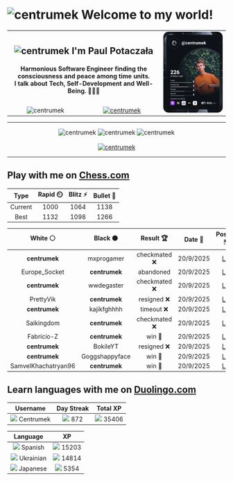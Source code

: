 <h1>
  <img
    src="https://emojis.slackmojis.com/emojis/images/1531849430/4246/blob-sunglasses.gif"
    width="30"
    alt="centrumek"
  />
  Welcome to my world!
</h1>

<table>
  <tbody>
    <tr>
      <td align="center" width="70%" colspan="2">
        <h2>
          <img
            src="https://raw.githubusercontent.com/MartinHeinz/MartinHeinz/master/wave.gif"
            width="30px"
            alt="centrumek"
          />
          I'm Paul Potaczała
        </h2>
        <h4>
          Harmonious Software Engineer finding the consciousness and peace among time units.
          <br/>
          I talk about Tech, Self-Development and Well-Being. 🌿🧘🚀
        </h4>
      </td>
      <td width="30%" rowspan="2">
        <a href="https://app.daily.dev/centrumek">
          <img
            src="./devcard.svg"
            alt="centrumek"
          />
        </a>
      </td>
    </tr>
    <tr align="center">
      <td>
        <img
          src="https://komarev.com/ghpvc/?username=centrumek&label=visitors&color=0e75b6&style=flat"
          alt="centrumek"
        >
      </td>
      <td>
        <a href="https://stackoverflow.com/users/14496012/centrumek">
          <img
            src="https://stackoverflow.com/users/flair/14496012.png?theme=dark"
            alt="centrumek"
          >
        </a>
      </td>
    </tr>
  </tbody>
</table>

---
<div align="center">
  <img 
    src="https://github-readme-stats.vercel.app/api?username=centrumek&show_icons=true&count_private=true&theme=dark&hide_border=true&hide=issues,contribs&bg_color=00000000"
    alt="centrumek"
  />
  <img
    src="https://github-readme-stats.vercel.app/api/top-langs/?username=centrumek&layout=compact&hide_border=true&theme=dark&bg_color=00000000&langs_count=6&exclude_repo=air-statistic-app"
    alt="centrumek"
  />
  <img 
    src="https://github-readme-streak-stats.herokuapp.com?user=centrumek&theme=dark&hide_border=true&background=FFFFFF00"
    alt="centrumek"
  />
  <br/>
  <br/>
  <a href="https://www.buymeacoffee.com/centrumek">
    <img
      src="https://cdn.buymeacoffee.com/buttons/v2/default-orange.png"
      height="50"
      width="210"
      alt="centrumek"
    />
  </a>
</div>

---

## Play with me on [Chess.com](https://www.chess.com/member/centrumek)

<div align="center">
<!--START_SECTION:chessStats-->
<!-- Automatically generated with https://github.com/Balastrong/chess-stats-action -->

| Type | Rapid ⏲️ | Blitz ⚡ | Bullet 🔫 |
|:---:|:---:|:---:|:---:|
| Current | 1000 | 1064 | 1138 |
| Best | 1132 | 1098 | 1266 |

| White ⚪ | Black ⚫ | Result 🏆 | Date 📅 | Position 🗺️ | Type 🕕 |
|:---:|:---:|:---:|:---:|:---:|:---:|
| **centrumek** | mxprogamer | checkmated ❌ | 20/9/2025 | <a href="http://www.ee.unb.ca/cgi-bin/tervo/fen.pl?select=8/8/4k3/3p2p1/4pPP1/3p3P/3Qp3/4K1q1 w - - 1 54">Link</a> | Blitz |
| Europe_Socket | **centrumek** | abandoned  | 20/9/2025 | <a href="http://www.ee.unb.ca/cgi-bin/tervo/fen.pl?select=3k3R/p3bpp1/3p4/4p3/6p1/8/PPPP1PP1/RNB1K3 b Q - 0 16">Link</a> | Bullet |
| **centrumek** | wwdegaster | checkmated ❌ | 20/9/2025 | <a href="http://www.ee.unb.ca/cgi-bin/tervo/fen.pl?select=Q7/6k1/7p/8/8/8/P2r4/1K2q3 w - - 5 47">Link</a> | Bullet |
| PrettyVik | **centrumek** | resigned ❌ | 20/9/2025 | <a href="http://www.ee.unb.ca/cgi-bin/tervo/fen.pl?select=8/pp1k4/8/3Q4/1P2P3/P2P1rP1/7P/3RK2R b K - 0 32">Link</a> | Bullet |
| **centrumek** | kajikfghhhh | timeout ❌ | 20/9/2025 | <a href="http://www.ee.unb.ca/cgi-bin/tervo/fen.pl?select=8/5p1p/2p3p1/1p3pP1/1PpP1B2/2P5/2k4P/4K3 w - - 0 37">Link</a> | Bullet |
| Saikingdom | **centrumek** | checkmated ❌ | 20/9/2025 | <a href="http://www.ee.unb.ca/cgi-bin/tervo/fen.pl?select=5bnr/3Qk2p/2B1pqp1/8/4p3/8/PPPP1PPP/RNB1K2R b KQ - 0 16">Link</a> | Bullet |
| Fabricio-Z | **centrumek** | win 🥇 | 20/9/2025 | <a href="http://www.ee.unb.ca/cgi-bin/tervo/fen.pl?select=1k4rb/p1p5/1p3p2/3P3R/2P1P2P/1Q6/PP4r1/1K1B1R2 w - - 1 35">Link</a> | Bullet |
| **centrumek** | BokileYT | resigned ❌ | 20/9/2025 | <a href="http://www.ee.unb.ca/cgi-bin/tervo/fen.pl?select=2k5/p6p/2p1p2p/1p3p2/1P5P/1K1rN1P1/P7/4b3 w - - 2 32">Link</a> | Bullet |
| **centrumek** | Goggshappyface | win 🥇 | 20/9/2025 | <a href="http://www.ee.unb.ca/cgi-bin/tervo/fen.pl?select=1k5r/1pp1N1pp/1p6/8/3N1P2/r5P1/6bP/2KR4 b - - 3 27">Link</a> | Bullet |
| SamvelKhachatryan96 | **centrumek** | win 🥇 | 20/9/2025 | <a href="http://www.ee.unb.ca/cgi-bin/tervo/fen.pl?select=2k5/R3Rp2/4p3/2p3p1/Pp6/4Pr2/1P1K3r/5q2 w - - 2 32">Link</a> | Bullet |

<!--END_SECTION:chessStats-->
</div>

## Learn languages with me on [Duolingo.com](https://www.duolingo.com/profile/Centrumek)

<div align="center">
<!--START_SECTION:duolingoStats-->
<!-- Automatically generated with https://github.com/centrumek/duolingo-readme-stats-->

| Username | Day Streak | Total XP |
|:---:|:---:|:---:|
| <img src="https://raw.githubusercontent.com/centrumek/duolingo-readme-stats/main/assets/duolingo.png" height="12"> Centrumek | <img src="https://raw.githubusercontent.com/centrumek/duolingo-readme-stats/main/assets/streakinactive.svg" height="12"> 872 | <img src="https://raw.githubusercontent.com/centrumek/duolingo-readme-stats/main/assets/xp.svg" height="12"> 35406 |

| Language | XP |
|:---:|:---:|
| <img src="https://raw.githubusercontent.com/centrumek/duolingo-readme-stats/main/assets/langs/spanish.svg" height="12"> Spanish | <img src="https://raw.githubusercontent.com/centrumek/duolingo-readme-stats/main/assets/xp.svg" height="12"> 15203 |
| <img src="https://raw.githubusercontent.com/centrumek/duolingo-readme-stats/main/assets/langs/ukrainian.svg" height="12"> Ukrainian | <img src="https://raw.githubusercontent.com/centrumek/duolingo-readme-stats/main/assets/xp.svg" height="12"> 14814 |
| <img src="https://raw.githubusercontent.com/centrumek/duolingo-readme-stats/main/assets/langs/japanese.svg" height="12"> Japanese | <img src="https://raw.githubusercontent.com/centrumek/duolingo-readme-stats/main/assets/xp.svg" height="12"> 5354 |

<!--END_SECTION:duolingoStats-->
</div>
<!--
**centrumek/centrumek** is a ✨ _special_ ✨ repository because its `README.md` (this file) appears on your GitHub profile.

Here are some ideas to get you started:

- 🔭 I’m currently working on ...
- 🌱 I’m currently learning ...
- 👯 I’m looking to collaborate on ...
- 🤔 I’m looking for help with ...
- 💬 Ask me about ...
- 📫 How to reach me: ...
- 😄 Pronouns: ...
- ⚡ Fun fact: ...
-->
